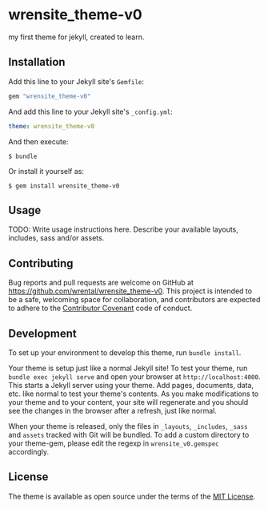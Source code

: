 # wrensite_theme-v0

my first theme for jekyll, created to learn.

## Installation

Add this line to your Jekyll site's `Gemfile`:

```ruby
gem "wrensite_theme-v0"
```

And add this line to your Jekyll site's `_config.yml`:

```yaml
theme: wrensite_theme-v0
```

And then execute:

    $ bundle

Or install it yourself as:

    $ gem install wrensite_theme-v0

## Usage

TODO: Write usage instructions here. Describe your available layouts, includes, sass and/or assets.

## Contributing

Bug reports and pull requests are welcome on GitHub at https://github.com/wrental/wrensite_theme-v0. This project is intended to be a safe, welcoming space for collaboration, and contributors are expected to adhere to the [Contributor Covenant](https://www.contributor-covenant.org/) code of conduct.

## Development

To set up your environment to develop this theme, run `bundle install`.

Your theme is setup just like a normal Jekyll site! To test your theme, run `bundle exec jekyll serve` and open your browser at `http://localhost:4000`. This starts a Jekyll server using your theme. Add pages, documents, data, etc. like normal to test your theme's contents. As you make modifications to your theme and to your content, your site will regenerate and you should see the changes in the browser after a refresh, just like normal.

When your theme is released, only the files in `_layouts`, `_includes`, `_sass` and `assets` tracked with Git will be bundled.
To add a custom directory to your theme-gem, please edit the regexp in `wrensite_v0.gemspec` accordingly.

## License

The theme is available as open source under the terms of the [MIT License](https://opensource.org/licenses/MIT).
